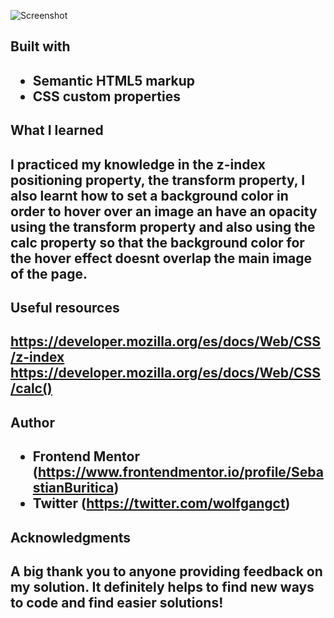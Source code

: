 <!-- Screenshot -->

![Screenshot](https://user-images.githubusercontent.com/93333842/152392170-a7ab02c8-65fc-4d6c-b6c5-a979f0e005e2.png)


<h2>Built with<h2>

- Semantic HTML5 markup
- CSS custom properties



<h2>What I learned<h2>

I practiced my knowledge in the z-index positioning property, the transform property,  I also learnt how to set a background color in order to hover over an image an have an opacity using the transform property and also using the calc property so that the background color for the hover effect doesnt overlap the main image of the page.


<h2>Useful resources<h2>

https://developer.mozilla.org/es/docs/Web/CSS/z-index
https://developer.mozilla.org/es/docs/Web/CSS/calc()


 <h2>Author<h2>

- Frontend Mentor (https://www.frontendmentor.io/profile/SebastianBuritica)
- Twitter (https://twitter.com/wolfgangct)


<h2>Acknowledgments<h2>

A big thank you to anyone providing feedback on my solution. It definitely helps to find new ways to code and find easier solutions!

